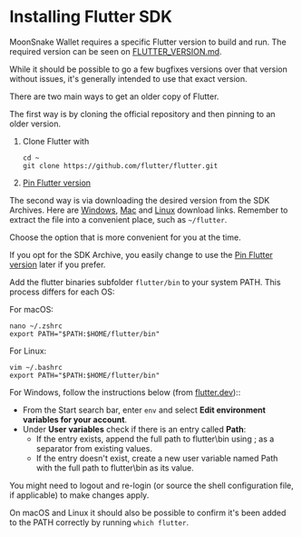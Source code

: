 # Installing Flutter SDK

MoonSnake Wallet requires a specific Flutter version to build and run. The required version can be seen
on [FLUTTER_VERSION.md](FLUTTER_VERSION.md).

While it should be possible to go a few bugfixes versions over that version without issues,
it's generally intended to use that exact version.

There are two main ways to get an older copy of Flutter.

The first way is by cloning the official repository and then pinning to an older version.

1. Clone Flutter with
   ```
   cd ~
   git clone https://github.com/flutter/flutter.git
   ```
2. [Pin Flutter version](FLUTTER_VERSION.md#pin-flutter-version)


The second way is via downloading the desired version from the SDK Archives.
Here are [Windows](https://docs.flutter.dev/release/archive?tab=windows), [Mac](https://docs.flutter.dev/release/archive?tab=macos)
and [Linux](https://docs.flutter.dev/release/archive?tab=linux) download links.
Remember to extract the file into a convenient place, such as `~/flutter`.

Choose the option that is more convenient for you at the time.

If you opt for the SDK Archive, you easily change to use the [Pin Flutter version](FLUTTER_VERSION.md#pin-flutter-version) later if you prefer.

Add the flutter binaries subfolder `flutter/bin` to your system PATH. This process differs for each OS:

For macOS:
   ```
   nano ~/.zshrc
   export PATH="$PATH:$HOME/flutter/bin"
   ```
For Linux:
   ```
   vim ~/.bashrc
   export PATH="$PATH:$HOME/flutter/bin"
   ```
For Windows, follow the instructions below (from [flutter.dev](https://docs.flutter.dev/get-started/install/windows#update-your-path))::

   - From the Start search bar, enter `env` and select **Edit environment variables for your account**.
   - Under **User variables** check if there is an entry called **Path**:
     - If the entry exists, append the full path to flutter\bin using ; as a separator from existing values.
     - If the entry doesn't exist, create a new user variable named Path with the full path to flutter\bin as its value.

You might need to logout and re-login (or source the shell configuration file, if applicable) to make changes apply.

On macOS and Linux it should also be possible to confirm it's been added to the PATH correctly by running `which flutter`.
